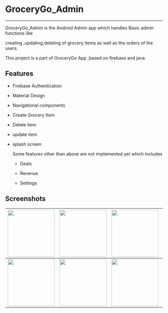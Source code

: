 # GroceryGo_Admin

---

GroceryGo_Admin is the Android Admin app which handles Basic admin functions like 

creating ,updating,deleting  of grocery items as well as the orders of the users.

This project is a part of GroceryGo App ,based on firebase and java.

## Features

- Firebase Authentication

- Material Design

- Navigational components

- Create Grocery Item

- Delete item

- update item

- splash screen
  
  Some features other than above are not implemented yet which includes
  
  - Deals
  
  - Revenue
  
  - Settings

## Screenshots

| <img src="https://user-images.githubusercontent.com/116881991/236445563-4aa4c223-e330-49c6-9d2d-d52553ade822.jpg" width="150"> | <img src="https://user-images.githubusercontent.com/116881991/236445719-e396b74b-3811-4495-91d4-51d512510dff.jpg" width="150"> | <img src="https://user-images.githubusercontent.com/116881991/236445761-ec41b5aa-2886-4226-81cb-302a568ae680.jpg" width="150"> | <img src="https://user-images.githubusercontent.com/116881991/236445800-ec0c1f7b-212b-45a6-859c-97beceaa3d76.jpg" width="150"> |
| ------------------------------------------------------------------------------------------------------------------------------ | ------------------------------------------------------------------------------------------------------------------------------ | ------------------------------------------------------------------------------------------------------------------------------ | ------------------------------------------------------------------------------------------------------------------------------ |
| <img src="https://user-images.githubusercontent.com/116881991/236448896-7d98c217-5c8a-43c6-8460-07533a424809.jpg" width="150"> | <img src="https://user-images.githubusercontent.com/116881991/236449035-58480420-ca44-48fc-926c-8c4f4e158269.jpg" width="150"> | <img src="https://user-images.githubusercontent.com/116881991/236449045-0bd3b1fe-537d-4435-811b-4e32f7d60cbc.jpg" width="150"> | <img src="https://user-images.githubusercontent.com/116881991/236448957-773551cb-4031-41b5-9be9-b0c111f3ce27.jpg" width="150"> |


